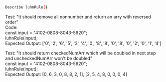 ```sh
Describe luhnRule()
```
Test: "It should remove all nonnumber and return an arry with reversed order"\
Code:\
const input = "4102-0808-8043-5620";\
luhnRule(input);\
Expected Output: ['0', '2', '6', '5', '3', '4', '0', '8', '8', '0', '8', '0', '2', '0', '1', '4']

Test: "It should return checkedNumArr which will be doubled in next step and uncheckedNumArr won't be doubled"\
const input = "4102-0808-8043-5620";\
luhnRule(input);\
Expected Output: [0, 6, 3, 0, 8, 8, 2, 1], [2, 5, 4, 8, 0, 0, 0, 4]
